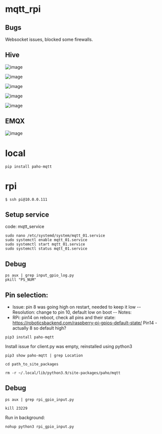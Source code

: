 # mqtt_rpi


## Bugs
Websocket issues, blocked some firewalls.

## Hive

![image](https://github.com/kode2go/mqtt_rpi/assets/29664888/90250e98-7693-4cc4-8c38-bd3213521bac)

![image](https://github.com/kode2go/mqtt_rpi/assets/29664888/0c826d90-5146-4931-9095-817e0fc92633)

![image](https://github.com/kode2go/mqtt_rpi/assets/29664888/d8c332aa-ca7a-4a4f-85b7-4aa11cf68ddf)

![image](https://github.com/kode2go/mqtt_rpi/assets/29664888/23f15ea9-9740-43d8-8fbf-73a81c841957)

![image](https://github.com/kode2go/mqtt_rpi/assets/29664888/6ae2b416-55fb-49d4-b3d4-9aa5c96f7d9e)






## EMQX

![image](https://github.com/kode2go/mqtt_rpi/assets/29664888/0bb31043-b236-4b97-9680-199e1bef07bf)


# local

`pip install paho-mqtt`

# rpi

```
$ ssh pi@10.0.0.111
```

## Setup service

code: mqtt_service

```
sudo nano /etc/systemd/system/mqtt_01.service
sudo systemctl enable mqtt_01.service
sudo systemctl start mqtt_01.service
sudo systemctl status mqtt_01.service
```

## Debug

```
ps aux | grep input_gpio_log.py
pkill "PS_NUM"
```

## Pin selection:
- Issue: pin 8 was going high on restart, needed to keep it low
-- Resolution: change to pin 10, default low on boot
-- Notes:
- RPi: pin14 on reboot, check all pins and their state:
https://roboticsbackend.com/raspberry-pi-gpios-default-state/
Pin14 - actually 8 so default high?

`pip3 install paho-mqtt`

Install issue for client.py was empty, reinstalled using python3

`pip3 show paho-mqtt | grep Location`

`cd path_to_site_packages`

`rm -r ~/.local/lib/python3.9/site-packages/paho/mqtt`


## Debug

`ps aux | grep rpi_gpio_input.py`

`kill 23229`


Run in background:

```
nohup python3 rpi_gpio_input.py
```

